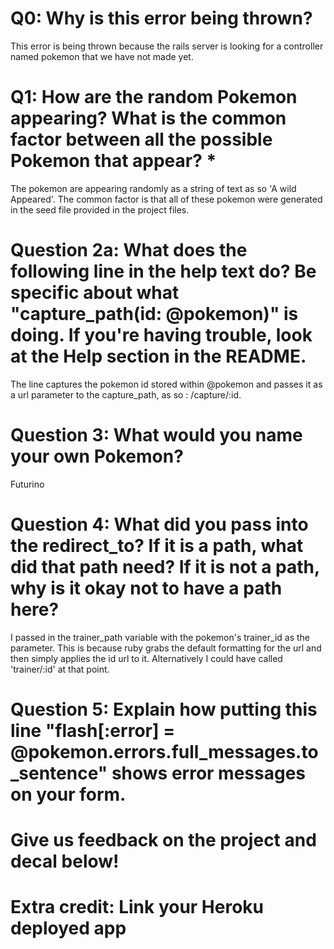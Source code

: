 # Q0: Why is this error being thrown?
This error is being thrown because the rails server is looking for a controller named pokemon that we have not made yet.
# Q1: How are the random Pokemon appearing? What is the common factor between all the possible Pokemon that appear? *
The pokemon are appearing randomly as a string of text as so 'A wild <Pokemon> Appeared'. The common factor is that all of these pokemon were generated in the seed file provided in the project files.
# Question 2a: What does the following line in the help text do? Be specific about what "capture_path(id: @pokemon)" is doing. If you're having trouble, look at the Help section in the README.
The line captures the pokemon id stored within @pokemon and passes it as a url parameter to the capture_path, as so : /capture/:id.

# Question 3: What would you name your own Pokemon?
Futurino
# Question 4: What did you pass into the redirect_to? If it is a path, what did that path need? If it is not a path, why is it okay not to have a path here?
I passed in the trainer_path variable with the pokemon's trainer_id as the parameter. This is because ruby grabs the default formatting for the url and then simply applies the id url to it. Alternatively I could have called 'trainer/:id' at that point.

# Question 5: Explain how putting this line "flash[:error] = @pokemon.errors.full_messages.to_sentence" shows error messages on your form.

# Give us feedback on the project and decal below!

# Extra credit: Link your Heroku deployed app
